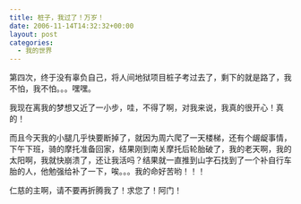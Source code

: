 ```yaml
---
title: 桩子，我过了！万岁！
date: 2006-11-14T14:32:32+00:00
layout: post
categories:
  - 我的世界
---
```


第四次，终于没有辜负自己，将人间地狱项目桩子考过去了，剩下的就是路了，我不怕，我不怕。。。嘿嘿。

我现在离我的梦想又近了一小步，哇，不得了啊，对我来说，我真的很开心！真的！

而且今天我的小腿几乎快要断掉了，就因为周六爬了一天楼梯，还有个龌龊事情，下午下班，骑的摩托准备回家，结果刚到南关摩托后轮胎破了，我的老天啊，我的太阳啊，我就快崩溃了，还让我活吗？结果就一直推到山字石找到了一个补自行车胎的人，他勉强给补了一下，唉。。。我的命好苦哟！！！

仁慈的主啊，请不要再折腾我了！求您了！阿门！